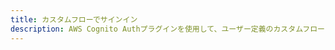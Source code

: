 ```yaml
---
title: カスタムフローでサインイン
description: AWS Cognito Authプラグインを使用して、ユーザー定義のカスタムフローを使用してAWS Cognitoユーザープールにユーザーをサインインする
---
```


<inline-fragment platform="ios" src="~/lib/auth/fragments/native_common/signin_with_custom_flow/common.md"></inline-fragment>
